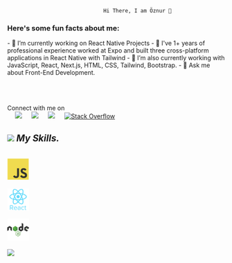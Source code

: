 
                                   Hi There, I am Öznur 👋
                                   
  <h3> Here's some fun facts about me: </h3>
  - 🔭 I’m currently working on React Native Projects
  - 🌱 I've 1+ years of professional experience worked at Expo and built three cross-platform applications in React Native with Tailwind
  - 🔭 I’m also currently working with JavaScript, React, Next.js, HTML, CSS, Tailwind, Bootstrap.
  - 💬 Ask me about Front-End Development.
 <!-- - 📫 I am also a technical writer at Medium.
    Articles : 
    [],
    [], -->
    <br><br><br><br>

 
  <p>Connect with me on
<br>	
&emsp;
<a target="_blank" href="www.linkedin.com/in/oznuroznur"> <img  height="50"src="https://img.shields.io/badge/-LinkedIn-0077B5?style=for-the-badge&logo=Linkedin&logoColor=white"></img></a>
&emsp;
<a target="_blank" href="mailto:oznuroznurr26@gmail.com"> <img height="50" src="https://img.shields.io/badge/-Gmail-D14836?style=for-the-badge&logo=Gmail&logoColor=white"></img></a>
&emsp;
<a target="_blank" href="https://twitter.com/aithuzy"> <img height="50" src="https://img.shields.io/badge/-Twitter-1DA1F2?style=for-the-badge&logo=Twitter&logoColor=white"></img></a>
&emsp;
<a href="https://stackoverflow.com/users/17683383/Öznur-Öznur"><img height="50" src="https://img.shields.io/badge/Stack Overflow-f48024?style=flat&logo=stackoverflow&logoColor=white" alt="Stack Overflow" /></a>
                                                        <!-- 
&emsp;
<a target="_blank" href="https://medium.com/@ahmedbilal575"><img src="https://img.shields.io/badge/Medium-12100E?style=for-the-badge&logo=medium&logoColor=white"></img></a> -->
<br>
</p>

## <img src="https://media.giphy.com/media/ObNTw8Uzwy6KQ/giphy.gif" width="30px">&nbsp;***My Skills.***
<p align="left">

 <code> <img height="50" src="https://raw.githubusercontent.com/devicons/devicon/master/icons/javascript/javascript-original.svg"> </code>
 <code> <img height="50" src="https://raw.githubusercontent.com/devicons/devicon/master/icons/react/react-original-wordmark.svg"> </code>
   <code> <img height="50" src="https://raw.githubusercontent.com/devicons/devicon/master/icons/nodejs/nodejs-original-wordmark.svg"> </code>
   <code> <img height="50" src="https://img.shields.io/badge/Bootstrap-563D7C?style=for-the-badge&logo=bootstrap&logoColor=white"> </code>
  



